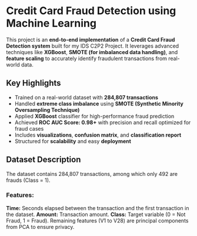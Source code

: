 
# Credit Card Fraud Detection using Machine Learning

This project is an **end-to-end implementation** of a **Credit Card Fraud Detection system** built for my IDS C2P2 Project. It leverages advanced techniques like **XGBoost**, **SMOTE (for imbalanced data handling)**, and **feature scaling** to accurately identify fraudulent transactions from real-world data.

## Key Highlights

* Trained on a real-world dataset with **284,807 transactions**
* Handled **extreme class imbalance** using **SMOTE (Synthetic Minority Oversampling Technique)**
* Applied **XGBoost** classifier for high-performance fraud prediction
* Achieved **ROC AUC Score: 0.98+** with precision and recall optimized for fraud cases
* Includes **visualizations**, **confusion matrix**, and **classification report**
* Structured for **scalability** and easy **deployment**

## Dataset Description
The dataset contains 284,807 transactions, among which only 492 are frauds (Class = 1).
### Features:
**Time:** Seconds elapsed between the transaction and the first transaction in the dataset.
**Amount:** Transaction amount.
**Class:** Target variable (0 = Not Fraud, 1 = Fraud).
Remaining features (V1 to V28) are principal components from PCA to ensure privacy.

